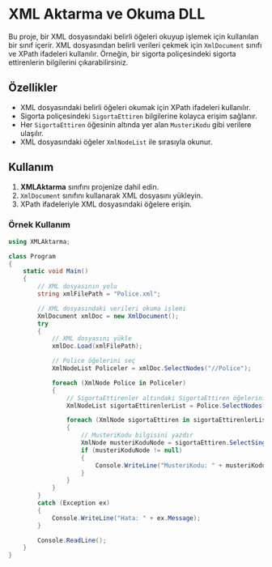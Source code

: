 # XML Aktarma ve Okuma DLL

Bu proje, bir XML dosyasındaki belirli öğeleri okuyup işlemek için kullanılan bir sınıf içerir. XML dosyasından belirli verileri çekmek için `XmlDocument` sınıfı ve XPath ifadeleri kullanılır. Örneğin, bir sigorta poliçesindeki sigorta ettirenlerin bilgilerini çıkarabilirsiniz.

## Özellikler

- XML dosyasındaki belirli öğeleri okumak için XPath ifadeleri kullanılır.
- Sigorta poliçesindeki `SigortaEttiren` bilgilerine kolayca erişim sağlanır.
- Her `SigortaEttiren` öğesinin altında yer alan `MusteriKodu` gibi verilere ulaşılır.
- XML dosyasındaki öğeler `XmlNodeList` ile sırasıyla okunur.

## Kullanım

1. **XMLAktarma** sınıfını projenize dahil edin.
2. `XmlDocument` sınıfını kullanarak XML dosyasını yükleyin.
3. XPath ifadeleriyle XML dosyasındaki öğelere erişin.

### Örnek Kullanım

```csharp
using XMLAktarma;

class Program
{
    static void Main()
    {
        // XML dosyasının yolu
        string xmlFilePath = "Police.xml";

        // XML dosyasındaki verileri okuma işlemi
        XmlDocument xmlDoc = new XmlDocument();
        try
        {
            // XML dosyasını yükle
            xmlDoc.Load(xmlFilePath);

            // Police öğelerini seç
            XmlNodeList Policeler = xmlDoc.SelectNodes("//Police");

            foreach (XmlNode Police in Policeler)
            {
                // SigortaEttirenler altındaki SigortaEttiren öğelerini seç
                XmlNodeList sigortaEttirenlerList = Police.SelectNodes("SigortaEttirenler/SigortaEttiren");

                foreach (XmlNode sigortaEttiren in sigortaEttirenlerList)
                {
                    // MusteriKodu bilgisini yazdır
                    XmlNode musteriKoduNode = sigortaEttiren.SelectSingleNode("MusteriKodu");
                    if (musteriKoduNode != null)
                    {
                        Console.WriteLine("MusteriKodu: " + musteriKoduNode.InnerText);
                    }
                }
            }
        }
        catch (Exception ex)
        {
            Console.WriteLine("Hata: " + ex.Message);
        }

        Console.ReadLine();
    }
}
